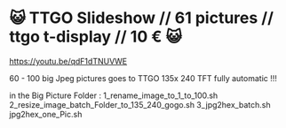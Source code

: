 # 😺 TTGO Slideshow // 61 pictures // ttgo t-display // 10 € 😺

https://youtu.be/qdF1dTNUVWE

60 - 100   big Jpeg pictures    goes to      TTGO   135x 240 TFT 
fully automatic !!!

in the Big Picture Folder :
1_rename_image_to_1_to_100.sh
2_resize_image_batch_Folder_to_135_240_gogo.sh
3_jpg2hex_batch.sh
jpg2hex_one_Pic.sh
